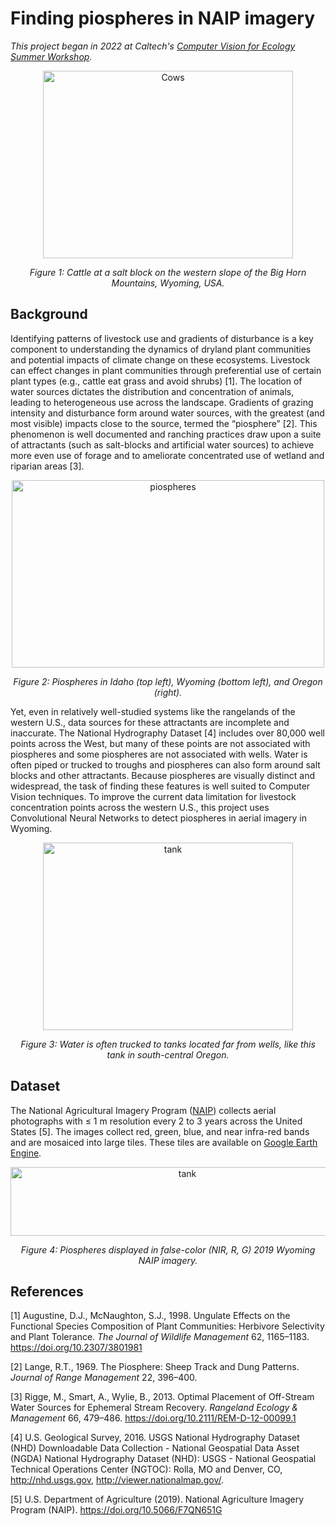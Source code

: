 # Finding piospheres in NAIP imagery

*This project began in 2022 at Caltech's [Computer Vision for Ecology Summer Workshop](https://cv4ecology.caltech.edu/).*

<p align="center">
<img src="figures/WY%20Salt%20block.jpg" alt="Cows" width="400" height="300" title="Cattle at a salt block on the western slope of the Big Horn Mountains, Wyoming, USA.">
</p>

*<p align="center">Figure 1: Cattle at a salt block on the western slope of the Big Horn Mountains, Wyoming, USA.</p>*


## Background

Identifying patterns of livestock use and gradients of disturbance is a key component to understanding the dynamics of dryland plant communities and potential impacts of climate change on these ecosystems. Livestock can effect changes in plant communities through preferential use of certain plant types (e.g., cattle eat grass and avoid shrubs) [1]. The location of water sources dictates the distribution and concentration of animals, leading to heterogeneous use across the landscape. Gradients of grazing intensity and disturbance form around water sources, with the greatest (and most visible) impacts close to the source, termed the “piosphere” [2]. This phenomenon is well documented and ranching practices draw upon a suite of attractants (such as salt-blocks and artificial water sources) to achieve more even use of forage and to ameliorate concentrated use of wetland and riparian areas [3].

<p align="center">
<img src="figures/FourPiospheres.png" alt="piospheres" width="500" height="300" title="Piospheres in the western United States.">
</p>

*<p align="center">Figure 2: Piospheres in Idaho (top left), Wyoming (bottom left), and Oregon (right).</p>*

Yet, even in relatively well-studied systems like the rangelands of the western U.S., data sources for these attractants are incomplete and inaccurate. The National Hydrography Dataset [4] includes over 80,000 well points across the West, but many of these points are not associated with piospheres and some piospheres are not associated with wells. Water is often piped or trucked to troughs and piospheres can also form around salt blocks and other attractants. Because piospheres are visually distinct and widespread, the task of finding these features is well suited to Computer Vision techniques. To improve the current data limitation for livestock concentration points across the western U.S., this project uses Convolutional Neural Networks to detect piospheres in aerial imagery in Wyoming.

<p align="center">
<img src="figures/OR tank.jpg" alt="tank" width="400" height="300" title="Water is often trucked to tanks located far from wells.">
</p>

*<p align="center">Figure 3: Water is often trucked to tanks located far from wells, like this tank in south-central Oregon.</p>*

## Dataset

The National Agricultural Imagery Program ([NAIP](https://www.usgs.gov/centers/eros/science/usgs-eros-archive-aerial-photography-national-agriculture-imagery-program-naip?qt-science_center_objects=0#qt-science_center_objects)) collects aerial photographs with $\le$ 1 m resolution every 2 to 3 years across the United States [5]. The images collect red, green, blue, and near infra-red bands and are mosaiced into large tiles. These tiles are available on [Google Earth Engine](https://earthengine.google.com/).

<p align="center">
<img src="figures/NAIPpiospheres2.png" alt="tank" width="550" height="110" title="Piospheres in false-color 2019 NAIP imagery from Wyoming.">
</p>

*<p align="center">Figure 4: Piospheres displayed in false-color (NIR, R, G) 2019 Wyoming NAIP imagery.</p>*

## References

[1] Augustine, D.J., McNaughton, S.J., 1998. Ungulate Effects on the Functional Species Composition of Plant Communities: Herbivore Selectivity and Plant Tolerance. *The Journal of Wildlife Management* 62, 1165–1183. https://doi.org/10.2307/3801981

[2] Lange, R.T., 1969. The Piosphere: Sheep Track and Dung Patterns. *Journal of Range Management* 22, 396–400.
 
[3] Rigge, M., Smart, A., Wylie, B., 2013. Optimal Placement of Off-Stream Water Sources for Ephemeral Stream Recovery. *Rangeland Ecology & Management* 66, 479–486. https://doi.org/10.2111/REM-D-12-00099.1

[4] U.S. Geological Survey, 2016. USGS National Hydrography Dataset (NHD) Downloadable Data Collection - National Geospatial Data Asset (NGDA) National Hydrography Dataset (NHD): USGS - National Geospatial Technical Operations Center (NGTOC): Rolla, MO and Denver, CO, http://nhd.usgs.gov, http://viewer.nationalmap.gov/.

[5] U.S. Department of Agriculture (2019). National Agriculture Imagery Program (NAIP). https://doi.org/10.5066/F7QN651G